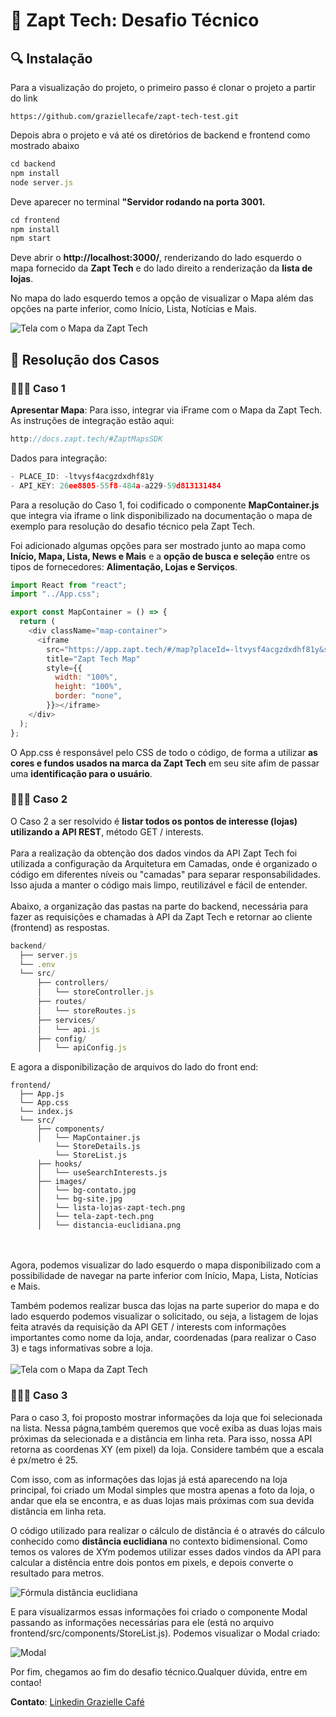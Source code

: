 <h1> 📍 Zapt Tech: Desafio Técnico </h1>
<h2> 🔍   Instalação </h2>
Para a visualização do projeto, o primeiro passo é clonar o projeto a partir do link

```
https://github.com/graziellecafe/zapt-tech-test.git
```

Depois abra o projeto e vá até os diretórios de backend e frontend como mostrado abaixo

```js
cd backend
npm install
node server.js
```

Deve aparecer no terminal <b>"Servidor rodando na porta 3001.</b>

```js
cd frontend
npm install
npm start
```

Deve abrir o <b>http://localhost:3000/</b>, renderizando do lado esquerdo o mapa fornecido da <b> Zapt Tech</b> e do lado direito a renderização da <b>lista de lojas</b>.

No mapa do lado esquerdo temos a opção de visualizar o Mapa além das opções na parte inferior, como Início, Lista, Notícias e Mais.

![Tela com o Mapa da Zapt Tech](./frontend/src/images/tela-zapt-tech.png)

<h2> 📝   Resolução dos Casos </h2>
<h3> 👩🏻‍💻 Caso 1 </h3>
<b>Apresentar Mapa</b>: Para isso, integrar via iFrame com o Mapa da Zapt Tech. As instruções de integração estão aqui:

```js
http://docs.zapt.tech/#ZaptMapsSDK
```

Dados para integração:

```js
- PLACE_ID: -ltvysf4acgzdxdhf81y
- API_KEY: 26ee8805-55f8-484a-a229-59d813131484
```

Para a resolução do Caso 1, foi codificado o componente <b>MapContainer.js</b> que integra via iframe o link disponibilizado na documentação o mapa de exemplo para resolução do desafio técnico pela Zapt Tech.

Foi adicionado algumas opções para ser mostrado junto ao mapa como <b>Início, Mapa, Lista, News e Mais</b> e a <b>opção de busca e seleção</b> entre os tipos de fornecedores: <b> Alimentação, Lojas e Serviços</b>.

```js
import React from "react";
import "../App.css";

export const MapContainer = () => {
  return (
    <div className="map-container">
      <iframe
        src="https://app.zapt.tech/#/map?placeId=-ltvysf4acgzdxdhf81y&search=true"
        title="Zapt Tech Map"
        style={{
          width: "100%",
          height: "100%",
          border: "none",
        }}></iframe>
    </div>
  );
};
```

O App.css é responsável pelo CSS de todo o código, de forma a utilizar <b>as cores e fundos usados na marca da Zapt Tech</b> em seu site afim de passar uma <b>identificação para o usuário</b>.

<h3> 👩🏻‍💻 Caso 2 </h3>
O Caso 2 a ser resolvido é <strong>listar todos os pontos de interesse (lojas) utilizando a API REST</strong>, método GET / interests.
<br><br>
Para a realização da obtenção dos dados vindos da API Zapt Tech foi utilizada a configuração da Arquitetura em Camadas, onde é organizado o código em diferentes níveis ou "camadas" para separar responsabilidades. Isso ajuda a manter o código mais limpo, reutilizável e fácil de entender.
<br><br>
Abaixo, a organização das pastas na parte do backend, necessária para fazer as requisições e chamadas à API da Zapt Tech e retornar ao cliente (frontend) as respostas.

```js
backend/
  ├── server.js
  └── .env
  └── src/
      ├── controllers/
      │   └── storeController.js
      ├── routes/
      │   └── storeRoutes.js
      ├── services/
      │   └── api.js
      ├── config/
      │   └── apiConfig.js
```

E agora a disponibilização de arquivos do lado do front end:

```
frontend/
  ├── App.js
  └── App.css
  └── index.js
  └── src/
      ├── components/
      │   └── MapContainer.js
          └── StoreDetails.js
          └── StoreList.js
      ├── hooks/
      │   └── useSearchInterests.js
      ├── images/
      │   └── bg-contato.jpg
      │   └── bg-site.jpg
      │   └── lista-lojas-zapt-tech.png
      │   └── tela-zapt-tech.png
      │   └── distancia-euclidiana.png
```

<br><br>
Agora, podemos visualizar do lado esquerdo o mapa disponibilizado com a possibilidade de navegar na parte inferior com Início, Mapa, Lista, Notícias e Mais.

Também podemos realizar busca das lojas na parte superior do mapa e do lado esquerdo podemos visualizar o solicitado, ou seja, a listagem de lojas feita através da requisição da API GET / interests com informações importantes como nome da loja, andar, coordenadas (para realizar o Caso 3) e tags informativas sobre a loja.
<br><br>
![Tela com o Mapa da Zapt Tech](./frontend/src/images/lista-lojas-zapt-tech.png)

<h3> 👩🏻‍💻 Caso 3 </h3>
Para o caso 3, foi proposto mostrar informações da loja que foi selecionada na  lista. Nessa págna,também queremos que você exiba as duas lojas mais próximas da selecionada e a distância em linha reta. Para isso, nossa API retorna as coordenas XY (em pixel) da loja. Considere também que a escala é px/metro é 25.

Com isso, com as informações das lojas já está aparecendo na loja principal, foi criado um Modal simples que mostra apenas a foto da loja, o andar que ela se encontra, e as duas lojas mais próximas com sua devida distância em linha reta.

O código utilizado para realizar o cálculo de distância é o através do cálculo conhecido como **distância euclidiana** no contexto bidimensional. Como temos os valores de XYm podemos utilizar esses dados vindos da API para calcular a distência entre dois pontos em pixels, e depois converte o resultado para metros.

![Fórmula distância euclidiana](./frontend/src/images/distancia-euclidiana.png)

E para visualizarmos essas informações foi criado o componente Modal passando as informações necessárias para ele (está no arquivo frontend/src/components/StoreList.js). Podemos visualizar o Modal criado:

![Modal](./frontend/src/images/modal-zapt.png)

Por fim, chegamos ao fim do desafio técnico.Qualquer dúvida, entre em contao!

**Contato**: [Linkedin Grazielle Café](https://www.linkedin.com/in/graziellecafe/)
